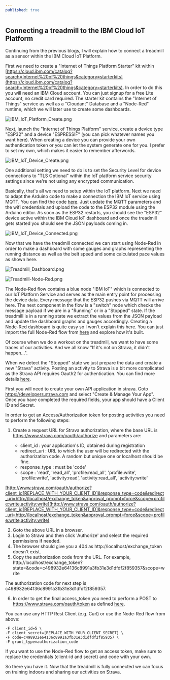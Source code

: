 ```yaml
---
published: true
---
```

## Connecting a treadmill to the IBM Cloud IoT Platform

Continuing from the previous blogs, I will explain how to connect a treadmill as a sensor within the IBM Cloud IoT Platform.

First we need to create a "Internet of Things Platform Starter" kit within [https://cloud.ibm.com/catalog?search=Internet%20of%20things&category=starterkits](https://cloud.ibm.com/catalog?search=Internet%20of%20things&category=starterkits).
In order to do this you will need an IBM Cloud account. You can just signup for a free Lite account, no credit card required.
The starter kit contains the "Internet of Things" service as well as a "Cloudant" Database and a "Node-Red" runtime, which we will later use to create some dashboards.

![IBM_IoT_Platform_Create.png]({{site.baseurl}}/images/IBM_IoT_Platform_Create.png)

Next, launch the "Internet of Things Platform" service, create a device type "ESP32" and a device "ESPRESSIF" (you can pick whatever names you want here). When creating a device you can provide your own authentication token or you can let the system generate one for you. I prefer to set my own, which makes it easier to remember afterwords.

![IBM_IoT_Device_Create.png]({{site.baseurl}}/images/IBM_IoT_Device_Create.png)

One additional setting we need to do is to set the Security Level for device connections to "TLS Optional" within the IoT platform service security settings since we're not using any encrypted communication.

Basically, that's all we need to setup within the IoT platform.
Next we need to adapt the Arduino code to make a connection the IBM IoT service using MQTT.
You can find the code [here](Treadmill-Bluetooth-IoT/Treadmill_BLE_IBM_MQTT/Treadmill_BLE_IBM_MQTT.ino).
Just update the MQTT parameters and the wifi credentials and upload the code to the ESP32 module using the Arduino editor.
As soon as the ESP32 restarts, you should see the "ESP32" device active within the IBM Cloud IoT dashboard and once the treadmill gets started you should see the JSON payloads coming in.

![IBM_IoT_Device_Connected.png]({{site.baseurl}}/images/IBM_IoT_Device_Connected.png)


Now that we have the treadmill connected we can start using Node-Red in order to make a dashboard with some gauges and graphs representing the running distance as well as the belt speed and some calculated pace values as shown here.

![Treadmill_Dashboard.png]({{site.baseurl}}/images/Treadmill_Dashboard.png)

![Treadmill-Node-Red.png]({{site.baseurl}}/images/Treadmill-Node-Red.png)

The Node-Red flow contains a blue node "IBM IoT" which is connected to our IoT Platform Service and serves as the main entry point for processing the device data. Every message that the ESP32 pushes via MQTT will arrive here. The next component in the flow is a "switch" node which checks the message payload if we are in a "Running" or in a "Stopped" state.
If the treadmill is in a running state we extract the values from the JSON payload and update the dashboard graphs and gauges accordingly.
Creating a Node-Red dashboard is quite easy so I won't explain this here.
You can just import the full Node-Red flow from [here](https://raw.githubusercontent.com/yvesdebeer/Treadmill-Bluetooth-IoT/master/Treadmill-Node-Red.json) and explore how it's built.

Of course when we do a workout on the treadmill, we want to have some traces of our activities. And we all know "If it's not on Strava, it didn't happen...".

When we detect the "Stopped" state we just prepare the data and create a new "Strava" activity.
Posting an activity to Strava is a bit more complicated as the Strava API requires Oauth2 for authentication. You can find more details [here](http://developers.strava.com/docs/reference/).

First you will need to create your own API application in strava.
Goto https://developers.strava.com and select "Create & Manage Your App".
Once you have completed the required fields, your app should have a Client ID and Secret.

In order to get an Access/Authorization token for posting activities you need to perform the following steps:

1. Create a request URL for Strava authorization, where the base URL is https://www.strava.com/oauth/authorize and parameters are:

	- client_id : your application's ID, obtained during registration
    - redirect_uri : URL to which the user will be redirected with the authorization code. A random but unique one or localhost should be fine.
    - response_type	: must be 'code'
    - scope	: 'read', 'read_all', 'profile:read_all', 'profile:write', 'profile:write', 'activity:read', 'activity:read_all', 'activity:write'

[http://www.strava.com/oauth/authorize?client_id[REPLACE_WITH_YOUR_CLIENT_ID]&response_type=code&redirect_uri=http://localhost/exchange_token&approval_prompt=force&scope=profile:write,activity:write](http://www.strava.com/oauth/authorize?client_id[REPLACE_WITH_YOUR_CLIENT_ID]&response_type=code&redirect_uri=http://localhost/exchange_token&approval_prompt=force&scope=profile:write,activity:write)

2. Goto the above URL in a browser.
3. Login to Strava and then click 'Authorize' and select the required permissions if needed.
4. The browser should give you a 404 as http://localhost/exchange_token doesn't exist.
5. Copy the authorization code from the URL. For example,
http://localhost/exchange_token?state=&code=c498932e64136c8991a3fb31e3d1dfdf2f859357&scope=write

The authorization code for next step is c498932e64136c8991a3fb31e3d1dfdf2f859357.

6. In order to get the final access_token you need to perform a POST to https://www.strava.com/oauth/token as defined [here](https://developers.strava.com/docs/authentication/#token-exchange).

You can use any HTTP Rest Client (e.g. Curl) or use the Node-Red flow from above:

```$ curl -X POST https://www.strava.com/oauth/token \
-F client_id=5 \
-F client_secret=[REPLACE_WITH_YOUR_CLIENT_SECRET] \
-F code=c498932e64136c8991a3fb31e3d1dfdf2f859357 \
-F grant_type=authorization_code
```

If you want to use the Node-Red flow to get an access token, make sure to replace the credentials (client-id and secret) and code with your own.

So there you have it. Now that the treadmill is fully connected we can focus on training indoors and sharing our activities on Strava.













